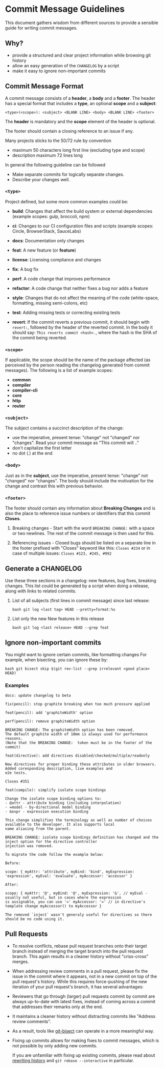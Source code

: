 # Commit Message Guidelines

This document gathers wisdom from different sources to provide a sensible guide for writing commit messages.

## Why?

-   provide a structured and clear project information while browsing git
    history
-   allow an easy generation of the `CHANGELOG` by a script
-   make it easy to ignore non-important commits

## Commit Message Format

A commit message consists of a **header**, a **body** and a **footer**. The header has a special format that includes a
**type**, an optional **scope** and a **subject**:

`<type>(<scope>): <subject> <BLANK LINE> <body> <BLANK LINE> <footer>`

The **header** is mandatory and the **scope** element of the header is optional.

The footer should contain a closing reference to an issue if any.

Many projects sticks to the 50/72 rule by convention

-   maximum 50 characters long first line (excluding type and scope)
-   description maximum 72 lines long

In general the following guideline can be followed

-   Make separate commits for logically separate changes.
-   Describe your changes well.

### `<type>`

Project defined, but some more common examples could be:

-   **build**: Changes that affect the build system or external dependencies (example scopes: gulp, broccoli, npm)

-   **ci**: Changes to our CI configuration files and scripts (example scopes: Circle, BrowserStack, SauceLabs)

-   **docs**: Documentation only changes

-   **feat**: A new feature (or **feature**)

-   **license**: Licensing compliance and changes

-   **fix**: A bug fix

-   **perf**: A code change that improves performance

-   **refactor**: A code change that neither fixes a bug nor adds a feature

-   **style**: Changes that do not affect the meaning of the code (white-space, formatting, missing semi-colons, etc)

-   **test**: Adding missing tests or correcting existing tests

-   **revert**: If the commit reverts a previous commit, it should begin with `revert:`, followed by the header of the
    reverted commit. In the body it should say: `This reverts commit <hash>.`, where the hash is the SHA of the commit being
    reverted.

### `<scope>`

If applicable, the scope should be the name of the package affected (as perceived by the person reading the changelog
generated from commit messages). The following is a list of example scopes:

-   **common**
-   **compiler**
-   **compiler-cli**
-   **core**
-   **http**
-   **router**

### `<subject>`

The subject contains a succinct description of the change:

-   use the imperative, present tense: "change" not "changed" nor "changes". Read your commit message as "This commit
    will .."
-   don't capitalize the first letter
-   no dot (.) at the end

### `<body>`

Just as in the **subject**, use the imperative, present tense: "change" not "changed" nor "changes". The body should
include the motivation for the change and contrast this with previous behavior.

### `<footer>`

The footer should contain any information about **Breaking Changes** and is also the place to reference issue numbers or
identifiers that this commit **Closes**.

1.  Breaking changes - Start with the word `BREAKING CHANGE:` with a space or two newlines. The rest of the commit
    message is then used for
    this.

2.  Referencing issues - Closed bugs should be listed on a separate line in the footer prefixed with "Closes" keyword
    like this: `Closes #234`
    or in case of multiple issues: `Closes #123, #245, #992`

## Generate a CHANGELOG

Use these three sections in a changelog: new features, bug fixes, breaking changes. This list could be generated by a
script when doing a release, along with links to related commits.

1.  List of all subjects (first lines in commit message) since last release:

    `bash git log <last tag> HEAD --pretty=format:%s`

2.  List only the new New features in this release

    `bash git log <last release> HEAD --grep feat`

## Ignore non-important commits

You might want to ignore certain commits, like formatting changes For example, when bisecting, you can ignore these by:

`bash git bisect skip $(git rev-list --grep irrelevant <good place> HEAD)`

### Examples

`docs: update changelog to beta`

`fix(pencil): stop graphite breaking when too much pressure applied`

`feat(pencil): add 'graphiteWidth' option`

```
perf(pencil): remove graphiteWidth option

BREAKING CHANGE: The graphiteWidth option has been removed.
The default graphite width of 10mm is always used for performance reasons.
(Note that the BREAKING CHANGE:  token must be in the footer of the commit)
```

```
feat(directive): add directives disabled/checked/multiple/readonly

New directives for proper binding these attributes in older browsers. Added coresponding description, live examples and
e2e tests.

Closes #351
```

```
feat(compile): simplify isolate scope bindings

Change the isolate scope binding options to:
- @attr - attribute binding (including interpolation)
- =model - by-directional model binding
- &expr - expression execution binding

This change simplifies the terminology as well as number of choices available to the developer. It also supports local
name aliasing from the parent.

BREAKING CHANGE: isolate scope bindings definition has changed and the inject option for the directive controller
injection was removed.

To migrate the code follow the example below:

Before:

scope: { myAttr: 'attribute', myBind: 'bind', myExpression: 'expression', myEval: 'evaluate', myAccessor: 'accessor' }

After:

scope: { myAttr: '@', myBind: '@', myExpression: '&', // myEval - usually not useful, but in cases where the expression
is assignable, you can use '=' myAccessor: '=' // in directive's template change myAccessor() to myAccessor }

The removed `inject` wasn't generaly useful for directives so there should be no code using it.
```

## Pull Requests

-   To resolve conflicts, rebase pull request branches onto their target branch instead of merging the target branch
    into the pull request branch. This again results in a cleaner history without "criss-cross" merges.
-   When addressing review comments in a pull request, please fix the issue in the commit where it appears, not in a new
    commit on top of the pull request's history. While this requires force-pushing of the new iteration of your pull
    request's branch, it has several advantages:

-   Reviewers that go through (larger) pull requests commit by commit are always up-to-date with latest fixes, instead
    of coming across a commit that addresses their remarks only at the end.
-   It maintains a cleaner history without distracting commits like "Address review comments".
-   As a result, tools like [git-bisect](https://git-scm.com/docs/git-bisect) can operate in a more meaningful way.
-   Fixing up commits allows for making fixes to commit messages, which is not possible by only adding new commits.

    If you are unfamiliar with fixing up existing commits, please read about [rewriting
    history](https://git-scm.com/book/id/v2/Git-Tools-Rewriting-History) and `git rebase --interactive` in particular.
